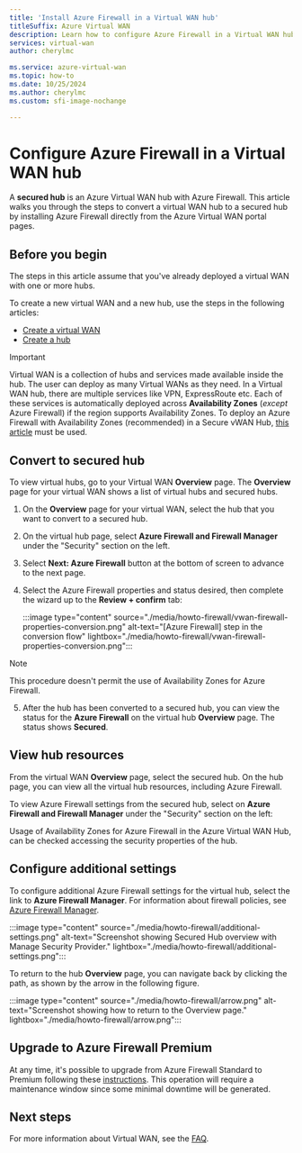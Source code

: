 ```yaml
---
title: 'Install Azure Firewall in a Virtual WAN hub'
titleSuffix: Azure Virtual WAN
description: Learn how to configure Azure Firewall in a Virtual WAN hub.
services: virtual-wan
author: cherylmc

ms.service: azure-virtual-wan
ms.topic: how-to
ms.date: 10/25/2024
ms.author: cherylmc
ms.custom: sfi-image-nochange

---
```

# Configure Azure Firewall in a Virtual WAN hub

A **secured hub** is an Azure Virtual WAN hub with Azure Firewall. This article walks you through the steps to convert a virtual WAN hub to a secured hub by installing Azure Firewall directly from the Azure Virtual WAN portal pages.

## Before you begin

The steps in this article assume that you've already deployed a virtual WAN with one or more hubs.

To create a new virtual WAN and a new hub, use the steps in the following articles:

* [Create a virtual WAN](virtual-wan-site-to-site-portal.md#openvwan)
* [Create a hub](virtual-wan-site-to-site-portal.md#hub)

> [!IMPORTANT]
> Virtual WAN is a collection of hubs and services made available inside the hub. The user can deploy as many Virtual WANs as they need. In a Virtual WAN hub, there are multiple services like VPN, ExpressRoute etc. Each of these services is automatically deployed across **Availability Zones** (*except* Azure Firewall) if the region supports Availability Zones. To deploy an Azure Firewall with Availability Zones (recommended) in a Secure vWAN Hub, [this article](../firewall-manager/secure-cloud-network.md) must be used. 

## Convert to secured hub

To view virtual hubs, go to your Virtual WAN **Overview** page. The **Overview** page for your virtual WAN shows a list of virtual hubs and secured hubs.

1. On the **Overview** page for your virtual WAN, select the hub that you want to convert to a secured hub.

2. On the virtual hub page, select **Azure Firewall and Firewall Manager** under the "Security" section on the left.

3. Select **Next: Azure Firewall** button at the bottom of screen to advance to the next page.  

4. Select the Azure Firewall properties and status desired, then complete the wizard up to the **Review + confirm** tab:

   :::image type="content" source="./media/howto-firewall/vwan-firewall-properties-conversion.png" alt-text="[Azure Firewall] step in the conversion flow" lightbox="./media/howto-firewall/vwan-firewall-properties-conversion.png":::

> [!NOTE]
> This procedure doesn't permit the use of Availability Zones for Azure Firewall.

5. After the hub has been converted to a secured hub, you can view the status for the **Azure Firewall** on the virtual hub **Overview** page. The status shows **Secured**.

## View hub resources

From the virtual WAN **Overview** page, select the secured hub. On the hub page, you can view all the virtual hub resources, including Azure Firewall.

To view Azure Firewall settings from the secured hub, select on **Azure Firewall and Firewall Manager** under the "Security" section on the left:

Usage of Availability Zones for Azure Firewall in the Azure Virtual WAN Hub, can be checked accessing the security properties of the hub.


## Configure additional settings

To configure additional Azure Firewall settings for the virtual hub, select the link to **Azure Firewall Manager**. For information about firewall policies, see [Azure Firewall Manager](../firewall-manager/secure-cloud-network.md#create-a-firewall-policy-and-secure-your-hub).

:::image type="content" source="./media/howto-firewall/additional-settings.png" alt-text="Screenshot showing Secured Hub overview with Manage Security Provider." lightbox="./media/howto-firewall/additional-settings.png":::

To return to the hub **Overview** page, you can navigate back by clicking the path, as shown by the arrow in the following figure.

:::image type="content" source="./media/howto-firewall/arrow.png" alt-text="Screenshot showing how to return to the Overview page." lightbox="./media/howto-firewall/arrow.png":::

## Upgrade to Azure Firewall Premium
At any time, it's possible to upgrade from Azure Firewall Standard to Premium following these [instructions](../firewall/change-sku.md#migrate-a-secure-hub-firewall). This operation will require a maintenance window since some minimal downtime will be generated. 

## Next steps

For more information about Virtual WAN, see the [FAQ](virtual-wan-faq.md).